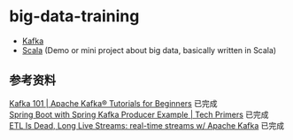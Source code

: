 # big-data-training
  
* [Kafka](./kafka/README.md)
* [Scala](./scala/) (Demo or mini project about big data, basically written in Scala)
  
## 参考资料
[Kafka 101 | Apache Kafka® Tutorials for Beginners](https://www.youtube.com/playlist?list=PLa7VYi0yPIH0KbnJQcMv5N9iW8HkZHztH) 已完成  
[Spring Boot with Spring Kafka Producer Example | Tech Primers](https://www.youtube.com/watch?v=NjHYWEV_E_o) 已完成  
[ETL Is Dead, Long Live Streams: real-time streams w/ Apache Kafka](https://www.youtube.com/watch?v=I32hmY4diFY) 已完成  
